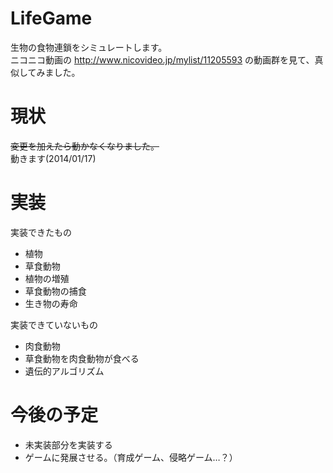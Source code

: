 LifeGame
========

生物の食物連鎖をシミュレートします。  
ニコニコ動画の http://www.nicovideo.jp/mylist/11205593 の動画群を見て、真似してみました。  

現状
====
~~変更を加えたら動かなくなりました。~~  
動きます(2014/01/17)

実装
====
実装できたもの
- 植物
- 草食動物
- 植物の増殖
- 草食動物の捕食
- 生き物の寿命

実装できていないもの
- 肉食動物
- 草食動物を肉食動物が食べる
- 遺伝的アルゴリズム

今後の予定
==========
- 未実装部分を実装する
- ゲームに発展させる。（育成ゲーム、侵略ゲーム…？）
